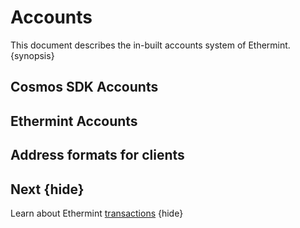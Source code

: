 <!--
order: 1
-->

# Accounts

This document describes the in-built accounts system of Ethermint. {synopsis}

## Cosmos SDK Accounts

<!-- TODO: -->

## Ethermint Accounts

<!-- TODO: -->

## Address formats for clients

## Next {hide}

Learn about Ethermint [transactions](./transactions.md) {hide}
